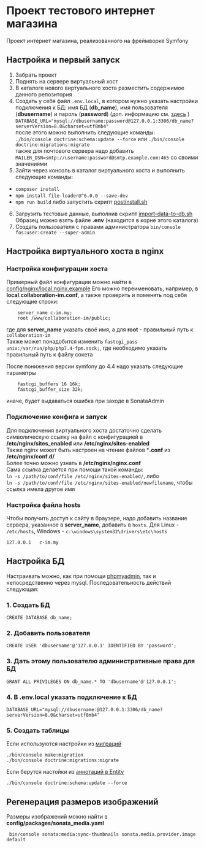 # Проект тестового интернет магазина
Проект интернет магазина, реализованного на фреймворке Symfony

## Настройка и первый запуск
1. Забрать проект
2. Поднять на сервере виртуальный хост
3. В каталоге нового виртуального хоста разместить содержимое данного репозитория
4. Создать у себя файл `.env.local`, в котором нужно указать настройки подключения к БД: имя БД (**db_name**), имя пользователя (**dbusername**) и пароль (**password**) (доп. информацию см. [здесь](#настройка-бд) ) \
  `DATABASE_URL="mysql://dbusername:password@127.0.0.1:3306/db_name?serverVersion=8.0&charset=utf8mb4"`\
  после этого можно выполнить следующие команды:\
  `./bin/console doctrine:schema:update --force` или `./bin/console doctrine:migrations:migrate`\
также для почтового сервера надо добавить `MAILER_DSN=smtp://username:password@smtp.example.com:465` со своими значениями
5. Зайти через консоль в каталог виртуального хоста и выполнить следующие команды:
  - `composer install`
  - `npm install file-loader@^6.0.0 --save-dev`
  - `npm run build`
  либо запустить скрипт [postinstall.sh](https://github.com/alexeyoknov/collaboration-im/blob/main/config/postinstall/postinstall.sh)
6. Загрузить тестовые данные, выполнив скрипт [import-data-to-db.sh](https://github.com/alexeyoknov/collaboration-im/blob/main/config/postinstall/import-data-to-db.sh)  
  Образец можно взять файле **.env** (находится в корне этого каталога)
7. Создать пользователя с правами администратора `bin/console fos:user:create --super-admin
   `

## Настройка виртуального хоста в nginx
### Настройка конфигурации хоста
Примерный файл конфигурации можно найти в [config/nginx/local.nginx.example](https://github.com/alexeyoknov/collaboration-im/blob/main/config/nginx/local.nginx.example)
Его можно переименовать, например, в **local.collaboration-im.conf**, а также проверить и поменять под себя следующие строки:
```
    server_name c-im.my;
    root /www/collaboration-im/public;
```
где для **server_name** указать своё имя, а для **root** - правильный путь к `collaboration-im`\
Также может понадобится изменить `fastcgi_pass unix:/var/run/php/php7.4-fpm.sock;`, где необходимо указать правильный путь к файлу сокета

После понижения версии symfony до 4.4 надо указать следующие параметры
```
    fastcgi_buffers 16 16k;
    fastcgi_buffer_size 32k;
```
иначе, будет выдаваться ошибка при заходе в SonataAdmin

### Подключение конфига и запуск

Для подключения виртуального хоста достаточно сделать символическую ссылку на файл с конфигурацией в **/etc/nginx/sites_enabled** или **/etc/nginx/sites-enabled**\
Также nginx может быть настроен на чтение файлов ***.conf** из **/etc/nginx/conf.d/**\
Более точно можно узнать в **/etc/nginx/nginx.conf**\
Сама ссылка делается при помощи такой команды:\
`ln -s /path/to/conf/file /etc/nginx/sites-enabled/`, либо\
`ln -s /path/to/conf/file /etc/nginx/sites-enabled/newfilename`, чтобы ссылка имела другое имя

### Настройка файла hosts
Чтобы получить доступ к сайту в браузере, надо добавить название сервера, указанное в **server_name**, добавить в `hosts`. Для Linux - `/etc/hosts`, Windows - `c:\windows\system32\drivers\etc\hosts`
```
127.0.0.1   c-im.my
```

## Настройка БД

Настраивать можно, как при помощи [phpmyadmin](https://www.phpmyadmin.net/), так и непосредственно через mysql. Последовательность действий следующая:

### 1. Создать БД
```
CREATE DATABASE db_name;
```
### 2. Добавить пользователя
```
CREATE USER 'dbusername'@'127.0.0.1' IDENTIFIED BY 'password';
```
### 3. Дать этому пользователю административные права для БД
```
GRANT ALL PRIVILEGES ON db_name.* TO 'dbusername'@'127.0.0.1';
```
### 4. В **.env.local** указать подключение к БД
  ```
  DATABASE_URL="mysql://dbusername:@127.0.0.1:3306/db_name?serverVersion=8.0&charset=utf8mb4"
  ```
### 5. Создать таблицы
   Если используются настройки из [миграций](https://github.com/alexeyoknov/collaboration-im/tree/main/migrations)
  ```
  ./bin/console make:migration
  ./bin/console doctrine:migrations:migrate
  ```
  Если берутся настойки из [аннотаций в Entity](https://github.com/alexeyoknov/collaboration-im/tree/main/src/Entity)
  ```
  ./bin/console doctrine:schema:update --force
  ```
## Регенерация размеров изображений
Размеры изображений можно найти в **config/packages/sonata_media.yaml**
```
 bin/console sonata:media:sync-thumbnails sonata.media.provider.image default
```
